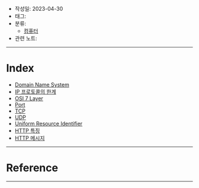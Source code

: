 - 작성일: 2023-04-30
- 태그: 
- 분류:
	- [컴퓨터](../컴퓨터.md)
- 관련 노트:
***
# Index

- [Domain Name System](Domain%20Name%20System.md)
- [IP 프로토콜의 한계](IP%20%ED%94%84%EB%A1%9C%ED%86%A0%EC%BD%9C%EC%9D%98%20%ED%95%9C%EA%B3%84.md)
- [OSI 7 Layer](OSI%207%20Layer.md)
- [Port](Port.md)
- [TCP](TCP.md)
- [UDP](UDP.md)
- [Uniform Resource Identifier](Uniform%20Resource%20Identifier.md)
- [HTTP 특징](HTTP%20특징.md)
- [HTTP 메시지](HTTP%20메시지.md)

---
# Reference


***